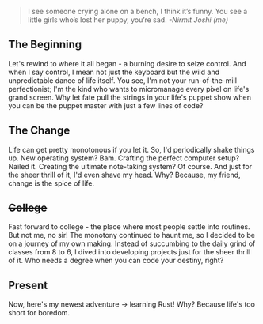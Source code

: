 >I see someone crying alone on a bench, I think it’s funny. You see a little girls who’s lost her puppy, you’re sad.
_-Nirmit Joshi (me)_


## **The Beginning**
Let's rewind to where it all began - a burning desire to seize control. And when I say control, I mean not just the keyboard but the wild and unpredictable dance of life itself. You see, I'm not your run-of-the-mill perfectionist; I'm the kind who wants to micromanage every pixel on life's grand screen. Why let fate pull the strings in your life's puppet show when you can be the puppet master with just a few lines of code?

## **The Change**
Life can get pretty monotonous if you let it. So, I'd periodically shake things up. New operating system? Bam. Crafting the perfect computer setup? Nailed it. Creating the ultimate note-taking system? Of course. And just for the sheer thrill of it, I'd even shave my head. Why? Because, my friend, change is the spice of life.

## **~~College~~**
Fast forward to college - the place where most people settle into routines. But not me, no sir! The monotony continued to haunt me, so I decided to be on a journey of my own making. Instead of succumbing to the daily grind of classes from 8 to 6, I dived into developing projects just for the sheer thrill of it. Who needs a degree when you can code your destiny, right?

## **Present**
Now, here's my newest adventure → learning Rust! Why? Because life's too short for boredom.

